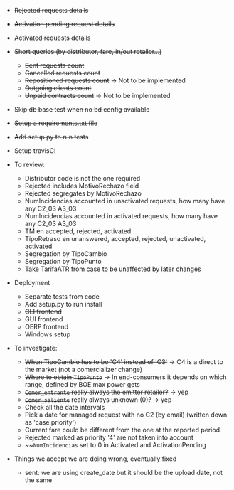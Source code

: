 - ~~Rejected requests details~~
- ~~Activation pending request details~~
- ~~Activated requests details~~
- ~~Short queries (by distributor, fare, in/out retailer...)~~
	- ~~Sent requests count~~
	- ~~Cancelled requests count~~
	- ~~Repositioned requests count~~ -> Not to be implemented
	- ~~Outgoing clients count~~
	- ~~Unpaid contracts count~~ -> Not to be implemented
- ~~Skip db base test when no bd config available~~
- ~~Setup a requirements.txt file~~
- ~~Add setup.py to run tests~~
- ~~Setup travisCI~~

- To review:
	- Distributor code is not the one required
	- Rejected includes MotivoRechazo field
	- Rejected segregates by MotivoRechazo
	- NumIncidencias accounted in unactivated requests, how many have any C2_03 A3_03
	- NumIncidencias accounted in activated requests, how many have any C2_03 A3_03
	- TM en accepted, rejected, activated
	- TipoRetraso en unanswered, accepted, rejected, unactivated, activated
	- Segregation by TipoCambio
	- Segregation by TipoPunto
	- Take TarifaATR from case to be unaffected by later changes
- Deployment
	- Separate tests from code
	- Add setup.py to run install
	- ~~CLI frontend~~
	- GUI frontend
	- OERP frontend
	- Windows setup
- To investigate:
	- ~~When TipoCambio has to be 'C4' instead of 'C3'~~ -> C4 is a direct to the market (not a comercializer change)
	- ~~Where to obtain `TipoPunto`~~ -> In end-consumers it depends on which range, defined by BOE max power gets
	- ~~`Comer_entrante` really always the emitter retailer?~~ -> yep
	- ~~`Comer_saliente` really always unknown (0)?~~ -> yep
	- Check all the date intervals
	- Pick a date for managed request with no C2 (by email) (written down as 'case.priority')
	- Current fare could be different from the one at the reported period
	- Rejected marked as priority '4' are not taken into account
	- ~~`NumIncidencias` set to 0 in Activated and ActivationPending

- Things we accept we are doing wrong, eventually fixed
	- sent: we are using create_date but it should be the upload date, not the same




